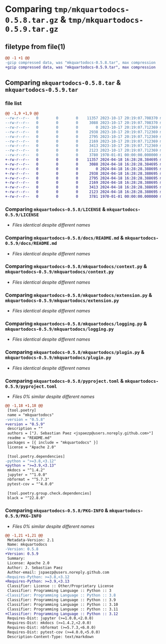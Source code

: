 # Comparing `tmp/mkquartodocs-0.5.8.tar.gz` & `tmp/mkquartodocs-0.5.9.tar.gz`

## filetype from file(1)

```diff
@@ -1 +1 @@
-gzip compressed data, was "mkquartodocs-0.5.8.tar", max compression
+gzip compressed data, was "mkquartodocs-0.5.9.tar", max compression
```

## Comparing `mkquartodocs-0.5.8.tar` & `mkquartodocs-0.5.9.tar`

### file list

```diff
@@ -1,9 +1,9 @@
--rw-r--r--   0        0        0    11357 2023-10-17 20:19:07.708370 mkquartodocs-0.5.8/LICENSE
--rw-r--r--   0        0        0     3088 2023-10-17 20:19:07.708370 mkquartodocs-0.5.8/docs/README.md
--rw-r--r--   0        0        0        0 2023-10-17 20:19:07.712369 mkquartodocs-0.5.8/mkquartodocs/__init__.py
--rw-r--r--   0        0        0     2938 2023-10-17 20:19:07.712369 mkquartodocs-0.5.8/mkquartodocs/context.py
--rw-r--r--   0        0        0     2795 2023-10-17 20:19:07.712369 mkquartodocs-0.5.8/mkquartodocs/extension.py
--rw-r--r--   0        0        0     2169 2023-10-17 20:19:07.712369 mkquartodocs-0.5.8/mkquartodocs/logging.py
--rw-r--r--   0        0        0     3413 2023-10-17 20:19:07.712369 mkquartodocs-0.5.8/mkquartodocs/plugin.py
--rw-r--r--   0        0        0     2123 2023-10-17 20:19:07.712369 mkquartodocs-0.5.8/pyproject.toml
--rw-r--r--   0        0        0     3780 1970-01-01 00:00:00.000000 mkquartodocs-0.5.8/PKG-INFO
+-rw-r--r--   0        0        0    11357 2024-04-18 16:28:28.384695 mkquartodocs-0.5.9/LICENSE
+-rw-r--r--   0        0        0     3088 2024-04-18 16:28:28.384695 mkquartodocs-0.5.9/docs/README.md
+-rw-r--r--   0        0        0        0 2024-04-18 16:28:28.388695 mkquartodocs-0.5.9/mkquartodocs/__init__.py
+-rw-r--r--   0        0        0     2938 2024-04-18 16:28:28.388695 mkquartodocs-0.5.9/mkquartodocs/context.py
+-rw-r--r--   0        0        0     2795 2024-04-18 16:28:28.388695 mkquartodocs-0.5.9/mkquartodocs/extension.py
+-rw-r--r--   0        0        0     2169 2024-04-18 16:28:28.388695 mkquartodocs-0.5.9/mkquartodocs/logging.py
+-rw-r--r--   0        0        0     3413 2024-04-18 16:28:28.388695 mkquartodocs-0.5.9/mkquartodocs/plugin.py
+-rw-r--r--   0        0        0     2123 2024-04-18 16:28:28.388695 mkquartodocs-0.5.9/pyproject.toml
+-rw-r--r--   0        0        0     3781 1970-01-01 00:00:00.000000 mkquartodocs-0.5.9/PKG-INFO
```

### Comparing `mkquartodocs-0.5.8/LICENSE` & `mkquartodocs-0.5.9/LICENSE`

 * *Files identical despite different names*

### Comparing `mkquartodocs-0.5.8/docs/README.md` & `mkquartodocs-0.5.9/docs/README.md`

 * *Files identical despite different names*

### Comparing `mkquartodocs-0.5.8/mkquartodocs/context.py` & `mkquartodocs-0.5.9/mkquartodocs/context.py`

 * *Files identical despite different names*

### Comparing `mkquartodocs-0.5.8/mkquartodocs/extension.py` & `mkquartodocs-0.5.9/mkquartodocs/extension.py`

 * *Files identical despite different names*

### Comparing `mkquartodocs-0.5.8/mkquartodocs/logging.py` & `mkquartodocs-0.5.9/mkquartodocs/logging.py`

 * *Files identical despite different names*

### Comparing `mkquartodocs-0.5.8/mkquartodocs/plugin.py` & `mkquartodocs-0.5.9/mkquartodocs/plugin.py`

 * *Files identical despite different names*

### Comparing `mkquartodocs-0.5.8/pyproject.toml` & `mkquartodocs-0.5.9/pyproject.toml`

 * *Files 0% similar despite different names*

```diff
@@ -1,18 +1,18 @@
 [tool.poetry]
 name = "mkquartodocs"
-version = "0.5.8"
+version = "0.5.9"
 description = ""
 authors = ["J. Sebastian Paez <jspaezp@users.noreply.github.com>"]
 readme = "README.md"
 packages = [{ include = "mkquartodocs" }]
 license = "Apache 2.0"
 
 [tool.poetry.dependencies]
-python = ">=3.8,<3.12"
+python = ">=3.9,<3.13"
 mkdocs = "^1.4.2"
 jupyter = "^1.0.0"
 nbformat = "^5.7.3"
 pytest-cov = "^4.0.0"
 
 [tool.poetry.group.check.dependencies]
 black = "^22.8.0"
```

### Comparing `mkquartodocs-0.5.8/PKG-INFO` & `mkquartodocs-0.5.9/PKG-INFO`

 * *Files 0% similar despite different names*

```diff
@@ -1,21 +1,21 @@
 Metadata-Version: 2.1
 Name: mkquartodocs
-Version: 0.5.8
+Version: 0.5.9
 Summary: 
 License: Apache 2.0
 Author: J. Sebastian Paez
 Author-email: jspaezp@users.noreply.github.com
-Requires-Python: >=3.8,<3.12
+Requires-Python: >=3.9,<3.13
 Classifier: License :: Other/Proprietary License
 Classifier: Programming Language :: Python :: 3
-Classifier: Programming Language :: Python :: 3.8
 Classifier: Programming Language :: Python :: 3.9
 Classifier: Programming Language :: Python :: 3.10
 Classifier: Programming Language :: Python :: 3.11
+Classifier: Programming Language :: Python :: 3.12
 Requires-Dist: jupyter (>=1.0.0,<2.0.0)
 Requires-Dist: mkdocs (>=1.4.2,<2.0.0)
 Requires-Dist: nbformat (>=5.7.3,<6.0.0)
 Requires-Dist: pytest-cov (>=4.0.0,<5.0.0)
 Description-Content-Type: text/markdown
```

